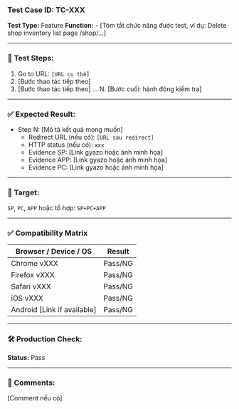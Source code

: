 ### Test Case ID: TC-XXX

**Test Type:** Feature
**Function:** - [Tóm tắt chức năng được test, ví dụ: Delete shop inventory list page /shop/...]

---

### 📝 Test Steps:
1. Go to URL: `[URL cụ thể]`
2. [Bước thao tác tiếp theo]
3. [Bước thao tác tiếp theo]
...
N. [Bước cuối: hành động kiểm tra]

---

### ✅ Expected Result:
- Step N: [Mô tả kết quả mong muốn]
  - Redirect URL (nếu có): `[URL sau redirect]`
  - HTTP status (nếu có): `xxx`
  - Evidence SP: [Link gyazo hoặc ảnh minh họa]
  - Evidence APP: [Link gyazo hoặc ảnh minh họa]
  - Evidence PC: [Link gyazo hoặc ảnh minh họa]

---

### 🎯 Target:
`SP`, `PC`, `APP` hoặc tổ hợp: `SP+PC+APP`

---

### ✅ Compatibility Matrix

| Browser / Device / OS       | Result  |
|-----------------------------|---------|
| Chrome vXXX                 | Pass/NG |
| Firefox vXXX                | Pass/NG |
| Safari vXXX                 | Pass/NG |
| iOS vXXX                    | Pass/NG |
| Android [Link if available] | Pass/NG |

---

### 🛠️ Production Check:
**Status:** Pass

---

### 💬 Comments:
[Comment nếu có]
